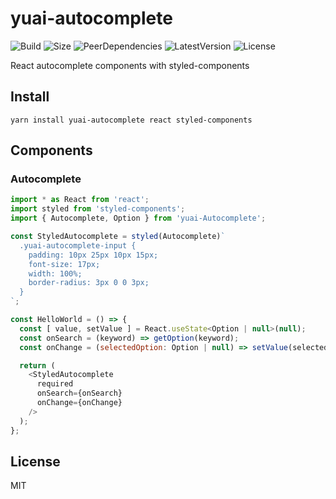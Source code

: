 # yuai-autocomplete
![Build](https://badgen.net/travis/ozylog/yuai/master)
![Size](https://badgen.net/bundlephobia/minzip/yuai-autocomplete)
![PeerDependencies](https://badgen.net/david/peer/ozylog/yuai-autocomplete)
![LatestVersion](https://badgen.net/npm/v/yuai-autocomplete)
![License](https://badgen.net/npm/license/yuai-autocomplete)

<!-- ![Coveralls](https://badgen.net/coveralls/c/github/ozylog/vetch/master) -->

React autocomplete components with styled-components

## Install
```
yarn install yuai-autocomplete react styled-components
```

## Components

### Autocomplete
```javascript
import * as React from 'react';
import styled from 'styled-components';
import { Autocomplete, Option } from 'yuai-Autocomplete';

const StyledAutocomplete = styled(Autocomplete)`
  .yuai-autocomplete-input {
    padding: 10px 25px 10px 15px;
    font-size: 17px;
    width: 100%;
    border-radius: 3px 0 0 3px;
  }
`;

const HelloWorld = () => {
  const [ value, setValue ] = React.useState<Option | null>(null);
  const onSearch = (keyword) => getOption(keyword);
  const onChange = (selectedOption: Option | null) => setValue(selectedOption);

  return (
    <StyledAutocomplete
      required
      onSearch={onSearch}
      onChange={onChange}
    />
  );
};
```

## License
MIT
